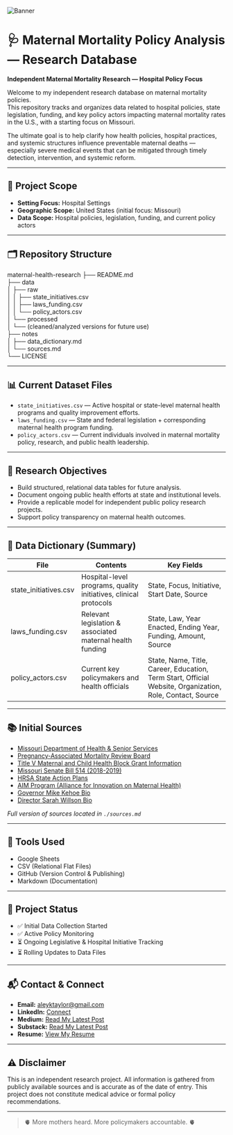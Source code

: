![Banner](./IMG_0502.jpeg)

# 🩺 Maternal Mortality Policy Analysis — Research Database

**Independent Maternal Mortality Research — Hospital Policy Focus**

Welcome to my independent research database on maternal mortality policies.  
This repository tracks and organizes data related to hospital policies, state legislation, funding, and key policy actors impacting maternal mortality rates in the U.S., with a starting focus on Missouri.

The ultimate goal is to help clarify how health policies, hospital practices, and systemic structures influence preventable maternal deaths — especially severe medical events that can be mitigated through timely detection, intervention, and systemic reform.

---

## 📍 Project Scope

- **Setting Focus:** Hospital Settings 
- **Geographic Scope:** United States (initial focus: Missouri)  
- **Data Scope:** Hospital policies, legislation, funding, and current policy actors

---

## 🗂 Repository Structure
maternal-health-research
├── README.md  
├── data  
│   ├── raw  
│   │   ├── state_initiatives.csv  
│   │   ├── laws_funding.csv  
│   │   └── policy_actors.csv  
│   └── processed  
│       └── (cleaned/analyzed versions for future use)  
├── notes  
│   ├── data_dictionary.md  
│   └── sources.md  
└── LICENSE

---

## 📊 Current Dataset Files

- `state_initiatives.csv` — Active hospital or state-level maternal health programs and quality improvement efforts.
- `laws_funding.csv` — State and federal legislation + corresponding maternal health program funding.
- `policy_actors.csv` — Current individuals involved in maternal mortality policy, research, and public health leadership.

---

## 🎯 Research Objectives

- Build structured, relational data tables for future analysis.
- Document ongoing public health efforts at state and institutional levels.
- Provide a replicable model for independent public policy research projects.
- Support policy transparency on maternal health outcomes.

---

## 🧮 Data Dictionary (Summary)

| File | Contents | Key Fields |
|------|----------|------------|
| state_initiatives.csv | Hospital-level programs, quality initiatives, clinical protocols | State, Focus, Initiative, Start Date, Source |
| laws_funding.csv | Relevant legislation & associated maternal health funding | State, Law, Year Enacted, Ending Year, Funding, Amount, Source |
| policy_actors.csv | Current key policymakers and health officials | State, Name, Title, Career, Education, Term Start, Official Website, Organization, Role, Contact, Source |

---

## 📚 Initial Sources

- [Missouri Department of Health & Senior Services](https://health.mo.gov/)
- [Pregnancy-Associated Mortality Review Board](https://health.mo.gov/data/pamr/)
- [Title V Maternal and Child Health Block Grant Information](https://mchb.hrsa.gov/programs-impact/title-v-maternal-child-health-mch-block-grant)
- [Missouri Senate Bill 514 (2018-2019)](https://www.senate.mo.gov/18info/BTS_Web/Bill.aspx?SessionType=R&BillID=71043894)
- [HRSA State Action Plans](https://mchb.tvisdata.hrsa.gov/StateActionPlans/StateOverview/MO)
- [AIM Program (Alliance for Innovation on Maternal Health)](https://saferbirth.org/)
- [Governor Mike Kehoe Bio](https://governor.mo.gov/about-governor)
- [Director Sarah Willson Bio](https://health.mo.gov/about/director.php)

_Full version of sources located in `./sources.md`_

---

## 🧰 Tools Used

- Google Sheets  
- CSV (Relational Flat Files)  
- GitHub (Version Control & Publishing)  
- Markdown (Documentation)

---

## 📅 Project Status

- ✅ Initial Data Collection Started  
- ✅ Active Policy Monitoring  
- ⏳ Ongoing Legislative & Hospital Initiative Tracking  
- ⏳ Rolling Updates to Data Files

---

## 📬 Contact & Connect

- **Email:** [aleyktaylor@gmail.com](mailto:aleyktaylor@gmail.com)  
- **LinkedIn:** [Connect](https://www.linkedin.com/in/aleynika)
- **Medium:** [Read My Latest Post](https://medium.com/@aleyktaylor)
- **Substack:** [Read My Latest Post](https://substack.com/@ecc317?r=1sv28o&utm_campaign=profile&utm_medium=profile-page)
- **Resume:** [View My Resume](https://earnbetter.com/app/share/resume/01JQ4MC6J22DX9X4K3CKQFXVZE/)

---

## ⚠️ Disclaimer

This is an independent research project. All information is gathered from publicly available sources and is accurate as of the date of entry. This project does not constitute medical advice or formal policy recommendations.

---

> 🫀 More mothers heard. More policymakers accountable. 🫀

